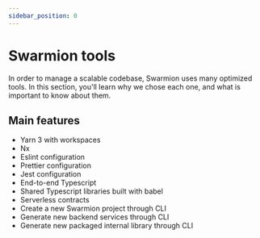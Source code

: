 ```yaml
---
sidebar_position: 0
---
```


# Swarmion tools

In order to manage a scalable codebase, Swarmion uses many optimized tools. In this section, you'll learn why we chose each one, and what is important to know about them.

## Main features

- Yarn 3 with workspaces
- Nx
- Eslint configuration
- Prettier configuration
- Jest configuration
- End-to-end Typescript
- Shared Typescript libraries built with babel
- Serverless contracts
- Create a new Swarmion project through CLI
- Generate new backend services through CLI
- Generate new packaged internal library through CLI
